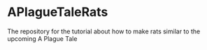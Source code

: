 # APlagueTaleRats
The repository for the tutorial about how to make rats similar to the upcoming A Plague Tale
